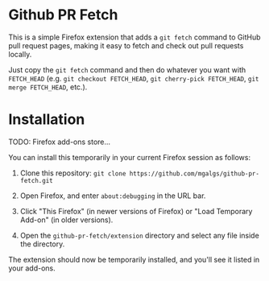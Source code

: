 # Github PR Fetch

This is a simple Firefox extension that adds a `git fetch` command to
GitHub pull request pages, making it easy to fetch and check out pull
requests locally.

Just copy the `git fetch` command and then do whatever you want with
`FETCH_HEAD` (e.g. `git checkout FETCH_HEAD`, `git cherry-pick FETCH_HEAD`,
`git merge FETCH_HEAD`, etc.).

# Installation

TODO: Firefox add-ons store...

You can install this temporarily in your current Firefox session as
follows:

1. Clone this repository: `git clone https://github.com/mgalgs/github-pr-fetch.git`

2. Open Firefox, and enter `about:debugging` in the URL bar.

3. Click "This Firefox" (in newer versions of Firefox) or "Load Temporary Add-on" (in older versions).

4. Open the `github-pr-fetch/extension` directory and select any file inside the directory.

The extension should now be temporarily installed, and you'll see it listed in your add-ons.

